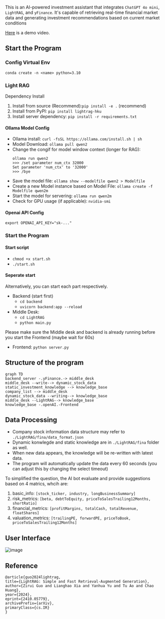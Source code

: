 This is an AI-powered investment assistant that integrates `ChatGPT 4o mini`, `LightRAG`, and `yFinance`. It's capable of retrieving real-time financial market data and generating investment recommendations based on current market conditions

[Here] is a demo video.

## Start the Program
### Config Virtual Env
`conda create -n <name> python=3.10`

### Light RAG
Dependency Install
1. Install from source (Recommend):`pip install -e .` (recommend)
2. Install from PyPI: `pip install lightrag-hku`
3. Install server dependency: `pip install -r requirements.txt`
#### Ollama Model Config
- Ollama install: `curl -fsSL https://ollama.com/install.sh | sh`
- Model Download: `ollama pull qwen2`
- Change the congif for model window context (longer for RAG): 
    ```
    ollama run qwen2
    >>> /set parameter num_ctx 32000
    Set parameter 'num_ctx' to '32000'
    >>> /bye
    ```
- Save the model file: `ollama show --modelfile qwen2 > Modelfile`
- Create a new Model instance based on Model File: `ollama create -f Modelfile qwen2m`
- Start the model for servering: `ollama run qwen2m`
- Check for GPU usage (if applicable): `nvidia-smi`

#### Openai API Config
`export OPENAI_API_KEY="sk-..."`

### Start the Program
#### Start script
- `chmod +x start.sh`
- `./start.sh`
#### Seperate start
Alternatively, you can start each part respectively.
- Backend (start first)
    - `cd backend`
    - `uvicorn backend:app --reload`
- Middle Desk:
  - `cd LightRAG` 
  - `python main.py`

Please make sure the Middle desk and backend is already running before you start the Frontend (maybe wait for 60s)
- Frontend: `python server.py`

## Structure of the program

```mermaid
graph TD
backend_server -.yFinance.-> middle_desk
middle_desk --write--> dynamic_stock_data
static_investment_knowledge --> knowledge_base
company_list --> middle_desk
dynamic_stock_data --writing--> knowledge_base
middle_desk --LightRAG--> knowledge_base
knowledge_base -.openAI.-Frontend
```

## Data Processing
- Company stock information data structure may refer to `./LightRAG/fina/data_format.json`
- Dynamic konwlegde and static knowledge are in `./LightRAG/fina` folder as well.
- When new data appears, the knowledge will be re-written with latest data.
- The program will automatically update the data every 60 seconds (you can adjust this by changing the select timeout)

To simplified the question, the AI bot evaluate and provide suggestions based on 4 matrics, whcih are:
1. basic_info: `[stock_ticker, industry, longBusinessSummary]`
2. risk_metrics: `[beta, debtToEquity, priceToSalesTrailing12Months, shortRatio]`
3. financial_metrics: `[profitMargins, totalCash, totalRevenue, floatShares]`
4. valuation_metrics: `[trailingPE, forwardPE, priceToBook, priceToSalesTrailing12Months]`

## User Interface
![image](https://github.com/user-attachments/assets/205b1607-0782-45a0-a784-c40ad9d7921c)

## Reference
```
@article{guo2024lightrag,
title={LightRAG: Simple and Fast Retrieval-Augmented Generation},
author={Zirui Guo and Lianghao Xia and Yanhua Yu and Tu Ao and Chao Huang},
year={2024},
eprint={2410.05779},
archivePrefix={arXiv},
primaryClass={cs.IR}
}
```

[Here]:https://youtu.be/qfzbPpv8Oyo
